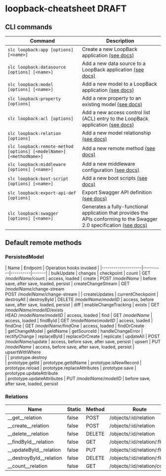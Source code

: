 # loopback-cheatsheet DRAFT

## CLI commands
| Command | Description |
|----|----|
| ```slc loopback:app [options] [<name>]``` |	Create a new LoopBack application  [(see docs)](https://docs.strongloop.com/display/LB/Application+generator) |
| ```slc loopback:datasource [options] [<name>]``` |	Add a new data source to a LoopBack application [(see docs)](https://docs.strongloop.com/display/LB/Data+source+generator) |
| ```slc loopback:model [options] [<name>]``` |	Add a new model to a LoopBack application [(see docs)](https://docs.strongloop.com/display/public/LB/Model+generator) |
| ```slc loopback:property [options]```	|	Add a new property to an existing model [(see docs)](https://docs.strongloop.com/display/LB/Property+generator) |
| ```slc loopback:acl [options]``` |	Add a new access control list (ACL) entry to the LoopBack application [(see docs)](https://docs.strongloop.com/display/LB/ACL+generator) |
| ```slc loopback:relation [options]``` |	Add a new model relationship [(see docs)](https://docs.strongloop.com/display/public/LB/Relation+generator) |
| ```slc loopback:remote-method [options] [<modelName>] [<methodName>]```	|	Add a new remote method [(see docs)](https://docs.strongloop.com/display/LB/Remote+method+generator) |
| ```slc loopback:middleware [options] [<name>]``` |	Add a new middleware configuration [(see docs)](https://docs.strongloop.com/display/public/LB/Middleware+generator) |
| ```slc loopback:boot-script [options] [<name>]```	|	Add a new boot scripts [(see docs)](https://docs.strongloop.com/display/public/LB/Boot+script+generator) |
| ```slc loopback:export-api-def [options]```	|	Export Swagger API definition  [(see docs)](https://docs.strongloop.com/display/public/LB/API+definition+generator) |
| ```slc loopback:swagger [options] [<name>]``` | Generates a fully-functional application that provides the APIs conforming to the Swagger 2.0 specification [(see docs)](https://docs.strongloop.com/display/public/LB/Swagger+generator) |

## Default remote methods
### PersistedModel
| Name               | Endpoint | Operation hooks invoked |
|--------------------|----------|----------|-------|
| bulkUpdate
| changes
| checkpoint
| count                 | GET /_modelName_/count | access, loaded
| create                | POST /_modelName_ | before save, after save, loaded, persist
| createChangeStream    | GET /_modelName_/change-stream<br />POST /_modelName_/change-stream |
| createUpdates
| currentCheckpoint
| destroyAll
| destroyById           | DELETE /_modelName_/_modelID_ | access, before save, after save, loaded, persist
| diff
| enableChangeTracking
| exists                | GET /_modelName_/_modelID_/exists<br />HEAD /_modelName_/_modelID_ | access, loaded
| find                  | GET /_modelName_ | access, loaded
| findById              | GET /_modelName_/_modelID_ | access, loaded
| findOne               | GET /_modelName_/findOne | access, loaded
| findOrCreate            
| getChangeModel
| geIdName
| getSourceId
| handleChangeError
| rectifyChange
| replaceById
| replaceOrCreate
| replicate
| updateAll             | POST /_modelName_/update | access, before save, after save, persist
| upsert                | PUT /_modelName_ | access, before save, after save, loaded, persist
| upsertWithWhere       
|
| prototype.destroy   
| prototype.getId
| prototype.getIdName
| prototype.isNewRecord
| prototype.reload
| prototype.replaceAttributes
| prototype.save
| prototype.updateAttribute  
| prototype.updateAttributes | PUT /_modelName_/_modelID_ | before save, after save, loaded, persist

### Relations

| Name                    | Static | Method | Route     
|-------------------------|--------|--------|----------
| __get__relation         | false  | POST   | /objects/:id/relation
| __create__relation      | false  | POST   | /objects/:id/relation
| __delete__relation      | false  | DELETE | /objects/:id/relation
| __findById__relation    | false  | GET    | /objects/:id/relation/:fk
| __updateById__relation  | false  | PUT    | /objects/:id/relation/:fk
| __destroyById__relation | false  | DELETE | /objects/:id/relation/:fk
| __count__relation       | false  | GET    | /objects/:id/relation/count
